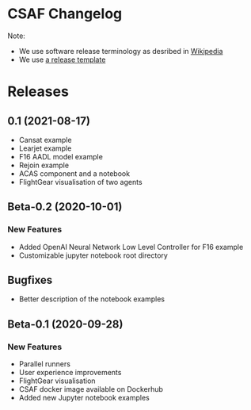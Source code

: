 # CSAF Changelog

Note:
* We use software release terminology as desribed in [Wikipedia](https://en.wikipedia.org/wiki/Software_release_life_cycle)
* We use [a release template](https://gist.github.com/angrytoast/11017762)

# Releases

## 0.1 (2021-08-17)
* Cansat example
* Learjet example
* F16 AADL model example
* Rejoin example
* ACAS component and a notebook
* FlightGear visualisation of two agents

## Beta-0.2 (2020-10-01)

### New Features
* Added OpenAI Neural Network Low Level Controller for F16 example
* Customizable jupyter notebook root directory

## Bugfixes
* Better description of the notebook examples

## Beta-0.1 (2020-09-28)

### New Features
* Parallel runners
* User experience improvements
* FlightGear visualisation
* CSAF docker image available on Dockerhub
* Added new Jupyter notebook examples
